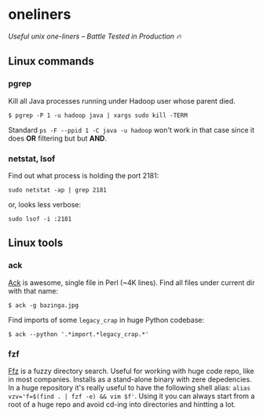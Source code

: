 # oneliners
*Useful unix one-liners – Battle Tested in Production :fire:*
## Linux commands
### pgrep
Kill all Java processes running under Hadoop user whose parent died.
```
$ pgrep -P 1 -u hadoop java | xargs sudo kill -TERM
```
Standard `ps -F --ppid 1 -C java -u hadoop` won't work in that case since it does **OR** filtering but but **AND**.

### netstat, lsof
Find out what process is holding the port 2181:
```
sudo netstat -ap | grep 2181
```
or, looks less verbose:
```
sudo lsof -i :2181
```

## Linux tools
### ack
[Ack](http://beyondgrep.com/) is awesome, single file in Perl (~4K lines).
Find all files under current dir with that name:
```
$ ack -g bazinga.jpg
```

Find imports of some `legacy_crap` in huge Python codebase:
```
$ ack --python '.*import.*legacy_crap.*'
```

### fzf
[Ffz](https://github.com/junegunn/fzf-bin/releases) is a fuzzy directory search. Useful for working with huge code repo,
like in most companies. Installs as a stand-alone binary with zere depedencies.
In a huge repository it's really useful to have the following shell alias: `alias vzv='f=$(find . | fzf -e) && vim $f'`. Using it you can always start from a root of a huge repo and avoid cd-ing into directories and hintting <TAB> a lot.

